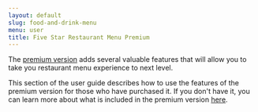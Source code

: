 ```yaml
---
layout: default
slug: food-and-drink-menu
menu: user
title: Five Star Restaurant Menu Premium
---
```

The [premium version](https://www.etoilewebdesign.com/plugin/five-star-restaurant-menu/) adds several valuable features that will allow you to take you restaurant menu experience to next level.

This section of the user guide describes how to use the features of the premium version for those who have purchased it. If you don't have it, you can learn more about what is included in the premium version [here](https://www.etoilewebdesign.com/plugin/five-star-restaurant-menu/).
